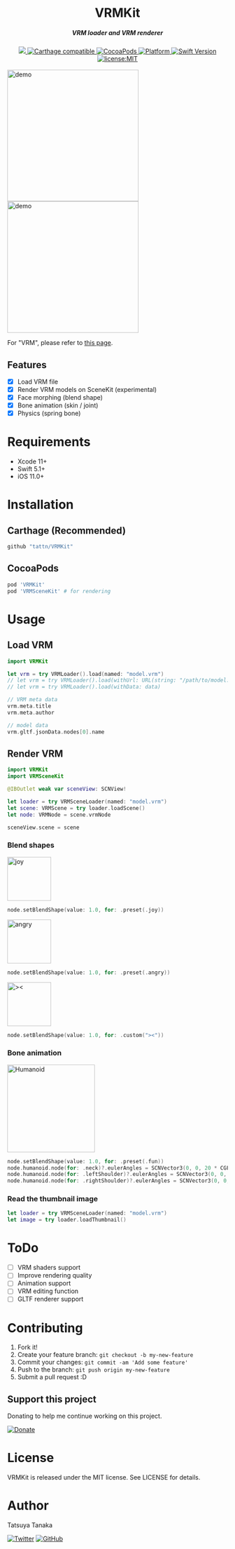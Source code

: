 <h1 align="center">VRMKit</h1>

<h5 align="center">VRM loader and VRM renderer</h5>

<div align="center">
  <a href="https://app.bitrise.io/app/efaa4b22f111455d">
    <img src="https://app.bitrise.io/app/efaa4b22f111455d/status.svg?token=dGmU0Ahl_o8gC_zhegVyPQ" />
  </a>
  <a href="https://github.com/Carthage/Carthage">
    <img src="https://img.shields.io/badge/Carthage-compatible-4BC51D.svg?style=flat" alt="Carthage compatible" />
  </a>
  <a href="http://cocoapods.org/pods/VRMKit">
    <img src="https://img.shields.io/cocoapods/v/VRMKit.svg" alt="CocoaPods" />
  </a>
  <a href="http://cocoapods.org/pods/VRMKit">
    <img src="https://img.shields.io/cocoapods/p/VRMKit.svg" alt="Platform" />
  </a>
  <a href="https://developer.apple.com/swift">
    <img src="https://img.shields.io/badge/Swift-4-F16D39.svg" alt="Swift Version" />
  </a>
  <a href="./LICENSE">
    <img src="https://img.shields.io/badge/license-MIT-green.svg?style=flat-square" alt="license:MIT" />
  </a>
</div>

<br />

<div>
<img src="https://github.com/tattn/VRMKit/raw/main/docs/demo.jpg" width="300px" alt="demo" />
<img src="https://github.com/tattn/VRMKit/raw/main/docs/demo2.gif" width="300px" alt="demo" />
</div>

For "VRM", please refer to [this page](https://dwango.github.io/en/vrm/).

## Features

- [x] Load VRM file
- [x] Render VRM models on SceneKit (experimental)
- [x] Face morphing (blend shape)
- [x] Bone animation (skin / joint)
- [x] Physics (spring bone)

# Requirements

- Xcode 11+
- Swift 5.1+
- iOS 11.0+

# Installation

## Carthage (Recommended)

```ruby
github "tattn/VRMKit"
```

## CocoaPods

```ruby
pod 'VRMKit'
pod 'VRMSceneKit' # for rendering
```

# Usage

## Load VRM

```swift
import VRMKit

let vrm = try VRMLoader().load(named: "model.vrm")
// let vrm = try VRMLoader().load(withUrl: URL(string: "/path/to/model.vrm")!)
// let vrm = try VRMLoader().load(withData: data)

// VRM meta data
vrm.meta.title
vrm.meta.author

// model data
vrm.gltf.jsonData.nodes[0].name
```

## Render VRM

```swift
import VRMKit
import VRMSceneKit

@IBOutlet weak var sceneView: SCNView!

let loader = try VRMSceneLoader(named: "model.vrm")
let scene: VRMScene = try loader.loadScene()
let node: VRMNode = scene.vrmNode

sceneView.scene = scene
```

### Blend shapes

<img src="https://github.com/tattn/VRMKit/raw/main/docs/alicia_joy.png" width="100px" alt="joy" />

```swift
node.setBlendShape(value: 1.0, for: .preset(.joy))
```

<img src="https://github.com/tattn/VRMKit/raw/main/docs/alicia_angry.png" width="100px" alt="angry" />

```swift
node.setBlendShape(value: 1.0, for: .preset(.angry))
```

<img src="https://github.com/tattn/VRMKit/raw/main/docs/alicia_><.png" width="100px" alt="><" />

```swift
node.setBlendShape(value: 1.0, for: .custom("><"))
```

### Bone animation

<img src="https://github.com/tattn/VRMKit/raw/main/docs/alicia_humanoid.png" width="200px" alt="Humanoid" />

```swift
node.setBlendShape(value: 1.0, for: .preset(.fun))
node.humanoid.node(for: .neck)?.eulerAngles = SCNVector3(0, 0, 20 * CGFloat.pi / 180)
node.humanoid.node(for: .leftShoulder)?.eulerAngles = SCNVector3(0, 0, 40 * CGFloat.pi / 180)
node.humanoid.node(for: .rightShoulder)?.eulerAngles = SCNVector3(0, 0, 40 * CGFloat.pi / 180)
```

### Read the thumbnail image

```swift
let loader = try VRMSceneLoader(named: "model.vrm")
let image = try loader.loadThumbnail()
```

# ToDo
- [ ] VRM shaders support
- [ ] Improve rendering quality
- [ ] Animation support
- [ ] VRM editing function
- [ ] GLTF renderer support

# Contributing

1. Fork it!
2. Create your feature branch: `git checkout -b my-new-feature`
3. Commit your changes: `git commit -am 'Add some feature'`
4. Push to the branch: `git push origin my-new-feature`
5. Submit a pull request :D

## Support this project

Donating to help me continue working on this project.

[![Donate](https://img.shields.io/badge/Donate-PayPal-green.svg)](https://paypal.me/tattn/)

# License

VRMKit is released under the MIT license. See LICENSE for details.

# Author
Tatsuya Tanaka

<a href="https://twitter.com/tanakasan2525" target="_blank"><img alt="Twitter" src="https://img.shields.io/twitter/follow/tanakasan2525.svg?style=social&label=Follow"></a>
<a href="https://github.com/tattn" target="_blank"><img alt="GitHub" src="https://img.shields.io/github/followers/tattn.svg?style=social"></a>

